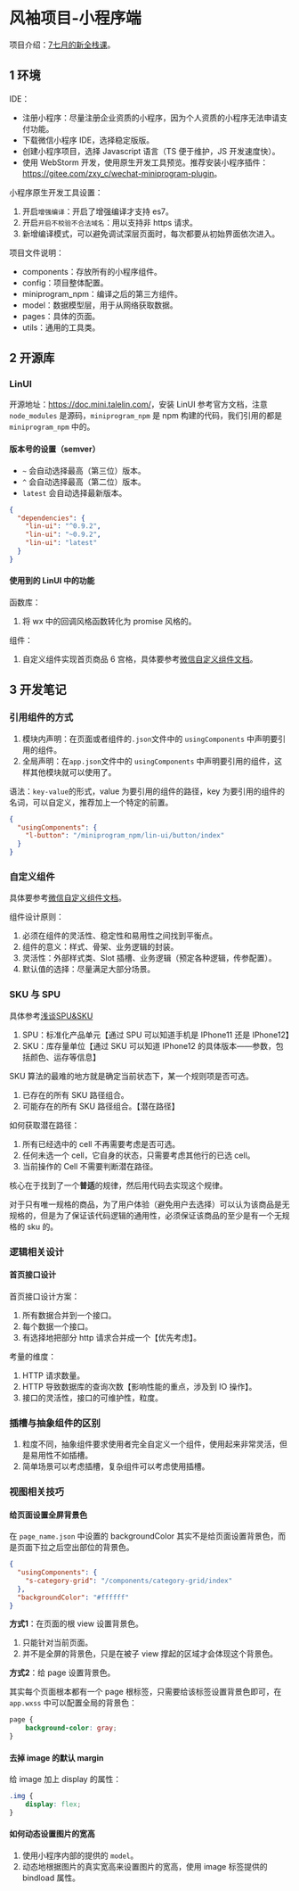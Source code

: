 # 风袖项目-小程序端

项目介绍：[7七月的新全栈课](https://course.talelin.com/lin/sleeve/)。

## 1 环境

IDE：

- 注册小程序：尽量注册企业资质的小程序，因为个人资质的小程序无法申请支付功能。
- 下载微信小程序 IDE，选择稳定版版。
- 创建小程序项目，选择 Javascript 语言（TS 便于维护，JS 开发速度快）。
- 使用 WebStorm 开发，使用原生开发工具预览。推荐安装小程序插件：<https://gitee.com/zxy_c/wechat-miniprogram-plugin>。

小程序原生开发工具设置：

1. 开启`增强编译`：开启了增强编译才支持 es7。
2. 开启`开启不校验不合法域名`：用以支持非 https 请求。
3. 新增编译模式，可以避免调试深层页面时，每次都要从初始界面依次进入。

项目文件说明：

- components：存放所有的小程序组件。
- config：项目整体配置。
- miniprogram_npm：编译之后的第三方组件。
- model：数据模型层，用于从网络获取数据。
- pages：具体的页面。
- utils：通用的工具类。

## 2 开源库

### LinUI

开源地址：<https://doc.mini.talelin.com/>，安装 LinUI 参考官方文档，注意 `node_modules` 是源码，`miniprogram_npm` 是 npm
构建的代码，我们引用的都是 `miniprogram_npm` 中的。

#### 版本号的设置（semver）

- `~` 会自动选择最高（第三位）版本。
- `^` 会自动选择最高（第二位）版本。
- `latest` 会自动选择最新版本。

```json
{
  "dependencies": {
    "lin-ui": "^0.9.2",
    "lin-ui": "~0.9.2",
    "lin-ui": "latest"
  }
}
```

#### 使用到的 LinUI 中的功能

函数库：

1. 将 wx 中的回调风格函数转化为 promise 风格的。

组件：

1. 自定义组件实现首页商品 6 宫格，具体要参考[微信自定义组件文档](https://developers.weixin.qq.com/miniprogram/dev/framework/custom-component/)。

## 3 开发笔记

### 引用组件的方式

1. 模块内声明：在页面或者组件的`.json`文件中的 `usingComponents` 中声明要引用的组件。
2. 全局声明：在`app.json`文件中的 `usingComponents` 中声明要引用的组件，这样其他模块就可以使用了。

语法：`key-value`的形式，value 为要引用的组件的路径，key 为要引用的组件的名词，可以自定义，推荐加上一个特定的前置。

```json
{
  "usingComponents": {
    "l-button": "/miniprogram_npm/lin-ui/button/index"
  }
}
```

### 自定义组件

具体要参考[微信自定义组件文档](https://developers.weixin.qq.com/miniprogram/dev/framework/custom-component/)。

组件设计原则：

1. 必须在组件的灵活性、稳定性和易用性之间找到平衡点。
2. 组件的意义：样式、骨架、业务逻辑的封装。
3. 灵活性：外部样式类、Slot 插槽、业务逻辑（预定各种逻辑，传参配置）。
4. 默认值的选择：尽量满足大部分场景。

### SKU 与 SPU

具体参考[浅谈SPU&SKU](https://shimo.im/docs/tbuaERjDDb8BmgSm)

1. SPU：标准化产品单元【通过 SPU 可以知道手机是 IPhone11 还是 IPhone12】
2. SKU：库存量单位【通过 SKU 可以知道 IPhone12 的具体版本——参数，包括颜色、运存等信息】

SKU 算法的最难的地方就是确定当前状态下，某一个规则项是否可选。

1. 已存在的所有 SKU 路径组合。
2. 可能存在的所有 SKU 路径组合。【潜在路径】

如何获取潜在路径：

1. 所有已经选中的 cell 不再需要考虑是否可选。
2. 任何未选一个 cell，它自身的状态，只需要考虑其他行的已选 cell。
3. 当前操作的 Cell 不需要判断潜在路径。

核心在于找到了一个**普适**的规律，然后用代码去实现这个规律。

对于只有唯一规格的商品，为了用户体验（避免用户去选择）可以认为该商品是无规格的，但是为了保证该代码逻辑的通用性，必须保证该商品的至少是有一个无规格的 sku 的。

### 逻辑相关设计

#### 首页接口设计

首页接口设计方案：

1. 所有数据合并到一个接口。
2. 每个数据一个接口。
3. 有选择地把部分 http 请求合并成一个【优先考虑】。

考量的维度：

1. HTTP 请求数量。
2. HTTP 导致数据库的查询次数【影响性能的重点，涉及到 IO 操作】。
3. 接口的灵活性，接口的可维护性，粒度。

### 插槽与抽象组件的区别

1. 粒度不同，抽象组件要求使用者完全自定义一个组件，使用起来非常灵活，但是易用性不如插槽。
2. 简单场景可以考虑插槽，复杂组件可以考虑使用插槽。

### 视图相关技巧

#### 给页面设置全屏背景色

在 `page_name.json` 中设置的 backgroundColor 其实不是给页面设置背景色，而是页面下拉之后空出部位的背景色。

```json
{
  "usingComponents": {
    "s-category-grid": "/components/category-grid/index"
  },
  "backgroundColor": "#ffffff"
}
```

**方式1**：在页面的根 view 设置背景色。

1. 只能针对当前页面。
2. 并不是全屏的背景色，只是在被子 view 撑起的区域才会体现这个背景色。

**方式2**：给 page 设置背景色。

其实每个页面根本都有一个 page 根标签，只需要给该标签设置背景色即可，在 `app.wxss` 中可以配置全局的背景色：

```css
page {
    background-color: gray;
}
```

#### 去掉 image 的默认 margin

给 image 加上 display 的属性：

```css
.img {
    display: flex;
}
```

#### 如何动态设置图片的宽高

1. 使用小程序内部的提供的 `model`。
2. 动态地根据图片的真实宽高来设置图片的宽高，使用 image 标签提供的 bindload 属性。
